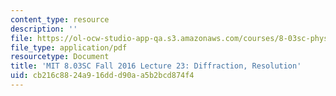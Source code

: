 ```yaml
---
content_type: resource
description: ''
file: https://ol-ocw-studio-app-qa.s3.amazonaws.com/courses/8-03sc-physics-iii-vibrations-and-waves-fall-2016/cb216c8824a916ddd90aa5b2bcd874f4_MIT8_03SCF16_hw_Lec23.pdf
file_type: application/pdf
resourcetype: Document
title: 'MIT 8.03SC Fall 2016 Lecture 23: Diffraction, Resolution'
uid: cb216c88-24a9-16dd-d90a-a5b2bcd874f4
---
```


